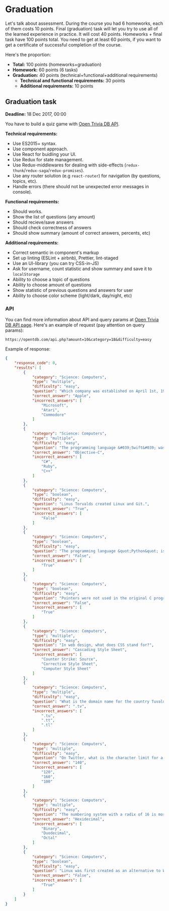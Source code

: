 # Graduation

Let's talk about assessment. During the course you had 6 homeworks, each of them costs 10 points. Final (graduation) task will let you try to use all of the learned experience in practice. It will cost 40 points. Homeworks + final task have 100 points total. You need to get at least 60 points, if you want to get a certificate of successful completion of the course.

Here's the proportion:

* **Total:** 100 points (homeworks+graduation)
* **Homework:** 60 points (6 tasks)
* **Graduation:** 40 points (technical+functional+additional requirements)
  + **Technical and functional requirements:** 30 points
  + **Additional requirements:** 10 points
 
## Graduation task

**Deadline:** 18 Dec 2017, 00:00

You have to build a quiz game with [Open Trivia DB API](https://opentdb.com/api_config.php).

**Technical requirements:**

* Use ES2015+ syntax.
* Use component approach.
* Use React for buidling your UI.
* Use Redux for state management.
* Use Redux-middlewares for dealing with side-effects (`redux-thunk`/`redux-saga`/`redux-promises`).
* Use any router solution (e.g `react-router`) for navigation (by questions, topics, etc).
* Handle errors (there should not be unexpected error messages in console).

**Functional requirements:**

* Should works.
* Show the list of questions (any amount)
* Should recieve/save answers
* Should check correctness of answers
* Should show summary (amount of correct answers, percents, etc)

**Additional requirements:**

* Correct semantic in component's markup
* Set up linting (ESLint + airbnb), Prettier, lint-staged
* Use an UI-library (you can try CSS-in-JS)
* Ask for username, count statistic and show summary and save it to `localStorage`
* Ability to choose a topic of questions
* Ability to choose amount of questions
* Show statistic of previous questions and answers for user
* Ability to choose color scheme (light/dark, day/night, etc)

### API

You can find more information about API and query params at [Open Trivia DB API page](https://opentdb.com/api_config.php). Here's an example of request (pay attention on query params):

```
https://opentdb.com/api.php?amount=10&category=18&difficulty=easy
```

Example of response:

```json
{
    "response_code": 0,
    "results": [
        {
            "category": "Science: Computers",
            "type": "multiple",
            "difficulty": "easy",
            "question": "Which company was established on April 1st, 1976 by Steve Jobs, Steve Wozniak and Ronald Wayne?",
            "correct_answer": "Apple",
            "incorrect_answers": [
                "Microsoft",
                "Atari",
                "Commodore"
            ]
        },
        {
            "category": "Science: Computers",
            "type": "multiple",
            "difficulty": "easy",
            "question": "The programming language &#039;Swift&#039; was created to replace what other programming language?",
            "correct_answer": "Objective-C",
            "incorrect_answers": [
                "C#",
                "Ruby",
                "C++"
            ]
        },
        {
            "category": "Science: Computers",
            "type": "boolean",
            "difficulty": "easy",
            "question": "Linus Torvalds created Linux and Git.",
            "correct_answer": "True",
            "incorrect_answers": [
                "False"
            ]
        },
        {
            "category": "Science: Computers",
            "type": "boolean",
            "difficulty": "easy",
            "question": "The programming language &quot;Python&quot; is based off a modified version of &quot;JavaScript&quot;.",
            "correct_answer": "False",
            "incorrect_answers": [
                "True"
            ]
        },
        {
            "category": "Science: Computers",
            "type": "boolean",
            "difficulty": "easy",
            "question": "Pointers were not used in the original C programming language; they were added later on in C++.",
            "correct_answer": "False",
            "incorrect_answers": [
                "True"
            ]
        },
        {
            "category": "Science: Computers",
            "type": "multiple",
            "difficulty": "easy",
            "question": "In web design, what does CSS stand for?",
            "correct_answer": "Cascading Style Sheet",
            "incorrect_answers": [
                "Counter Strike: Source",
                "Corrective Style Sheet",
                "Computer Style Sheet"
            ]
        },
        {
            "category": "Science: Computers",
            "type": "multiple",
            "difficulty": "easy",
            "question": "What is the domain name for the country Tuvalu?",
            "correct_answer": ".tv",
            "incorrect_answers": [
                ".tu",
                ".tt",
                ".tl"
            ]
        },
        {
            "category": "Science: Computers",
            "type": "multiple",
            "difficulty": "easy",
            "question": "On Twitter, what is the character limit for a Tweet?",
            "correct_answer": "140",
            "incorrect_answers": [
                "120",
                "160",
                "100"
            ]
        },
        {
            "category": "Science: Computers",
            "type": "multiple",
            "difficulty": "easy",
            "question": "The numbering system with a radix of 16 is more commonly referred to as ",
            "correct_answer": "Hexidecimal",
            "incorrect_answers": [
                "Binary",
                "Duodecimal",
                "Octal"
            ]
        },
        {
            "category": "Science: Computers",
            "type": "boolean",
            "difficulty": "easy",
            "question": "Linux was first created as an alternative to Windows XP.",
            "correct_answer": "False",
            "incorrect_answers": [
                "True"
            ]
        }
    ]
}
```


